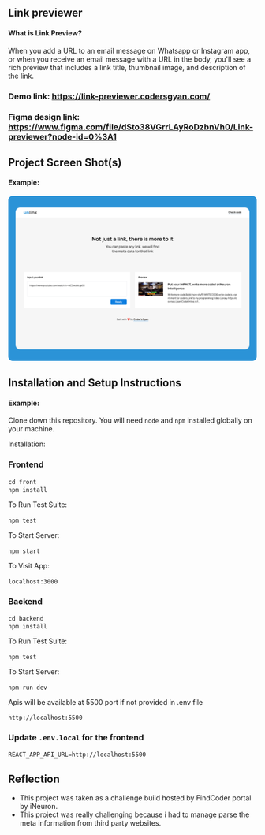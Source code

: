 ## Link previewer

#### What is Link Preview?

When you add a URL to an email message on Whatsapp or Instagram app, or when you receive an email message with a URL in the body, you'll see a rich preview that includes a link title, thumbnail image, and description of the link.

### Demo link: https://link-previewer.codersgyan.com/

### Figma design link: https://www.figma.com/file/dSto38VGrrLAyRoDzbnVh0/Link-previewer?node-id=0%3A1

## Project Screen Shot(s)

#### Example:   
![Link previewer mockup](https://github.com/codersgyan/link-previewer-nodejs/blob/main/Mockup.png)

## Installation and Setup Instructions

#### Example:  

Clone down this repository. You will need `node` and `npm` installed globally on your machine.  

Installation:

### Frontend

```
cd front
npm install
```  

To Run Test Suite:  

`npm test`  

To Start Server:

`npm start`  

To Visit App:

`localhost:3000`  


### Backend

```
cd backend
npm install
```  

To Run Test Suite:  

`npm test`  

To Start Server:

`npm run dev`  

Apis will be available at 5500 port if not provided in .env file


```
http://localhost:5500
```

### Update `.env.local` for the frontend
```
REACT_APP_API_URL=http://localhost:5500

```

## Reflection

  - This project was taken as a challenge build hosted by FindCoder portal by iNeuron.
  - This project was really challenging because i had to manage parse the meta information from third party websites.

